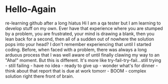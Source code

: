 # Hello-Again
re-learning github after a long hiatus
Hi I am a qa tester but I am learning to develop stuff on my own. 
Ever have that experience where you are stumped by a problem, you are frustrated, your mind is drawing a blank, then you lean back for a second, then all of a sudden out of nowhere the solution pops into your head? I don't remember experiencing that until I started coding. Before, when faced with a problem, there was always a long arduous process that I was well aware of until finally clawing my way to an "Aha!" moment. But this is different. It's more like try-fail-try-fail...still trying - still failing - have no idea - ready to give up - wonder what's for dinner - think about that report that is due at work tomorr  - BOOM - complex solution right there front of brain.
